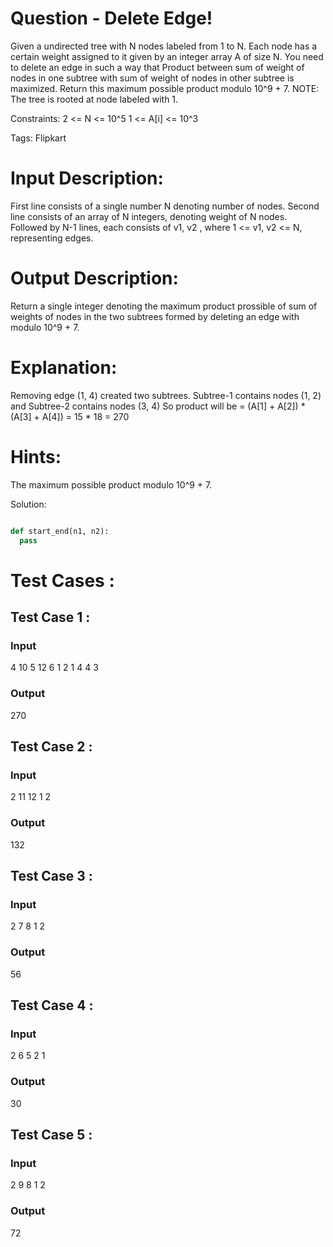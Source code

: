 # Question - Delete Edge!
Given a undirected tree with N nodes labeled from 1 to N.
Each node has a certain weight assigned to it given by an integer array A of size N.
You need to delete an edge in such a way that Product between sum of weight of nodes in one subtree with sum of weight of nodes in other subtree is maximized.
Return this maximum possible product modulo 10^9 + 7.
NOTE:
The tree is rooted at node labeled with 1.

Constraints:
2 <= N <= 10^5
1 <= A[i] <= 10^3

Tags:
Flipkart

# Input Description:
First line consists of a single number N denoting number of nodes.
Second line consists of an array of N integers, denoting weight of N nodes.
Followed by N-1 lines, each consists of v1, v2 , where 1 <= v1, v2 <= N, representing edges.

# Output Description:
Return a single integer denoting the maximum product prossible of sum of weights of nodes in the two subtrees formed by deleting an edge with modulo 10^9 + 7.

# Explanation:
 Removing edge (1, 4) created two subtrees.
 Subtree-1 contains nodes (1, 2) and Subtree-2 contains nodes (3, 4)
 So product will be = (A[1] + A[2]) * (A[3] + A[4]) = 15 * 18 = 270
 
# Hints:
The maximum possible product modulo 10^9 + 7.

Solution:

```python

def start_end(n1, n2):
  pass

```

# Test Cases :
## Test Case 1 :
### Input
4
10 5 12 6
1 2
1 4
4 3
### Output
270


## Test Case 2 :
### Input
2
11 12
1 2
### Output
132


## Test Case 3 :
### Input
2
7 8
1 2
### Output
56

## Test Case 4 :
### Input
2
6 5
2 1
### Output
30


## Test Case 5 :
### Input
2
9 8
1 2
### Output
72
